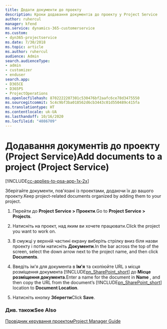 ```yaml
---
title: Додати документи до проекту
description: Кроки додавання документів до проекту у Project Service
author: ruhercul
manager: kfend
ms.service: dynamics-365-customerservice
ms.custom:
- dyn365-projectservice
ms.date: 7/30/2018
ms.topic: article
ms.author: ruhercul
audience: Admin
search.audienceType:
- admin
- customizer
- enduser
search.app:
- D365CE
- D365PS
- ProjectOperations
ms.openlocfilehash: 8702222207301c530476bf2aafc6ce78d3475550
ms.sourcegitcommit: 5c4c9bf3ba018562d6cb3443c01d550489c415fa
ms.translationtype: HT
ms.contentlocale: uk-UA
ms.lasthandoff: 10/16/2020
ms.locfileid: "4086709"
---
```

# <a name="add-documents-to-a-project-project-service"></a><span data-ttu-id="5f009-103">Додавання документів до проекту (Project Service)</span><span class="sxs-lookup"><span data-stu-id="5f009-103">Add documents to a project (Project Service)</span></span>

[!INCLUDE[cc-applies-to-psa-app-1x-2x](../includes/cc-applies-to-psa-app-1x-2x.md)]

<span data-ttu-id="5f009-104">Зберігайте документи, пов'язані із проектами, додаючи їх до вашого проекту.</span><span class="sxs-lookup"><span data-stu-id="5f009-104">Keep project-related documents organized by adding them to your project.</span></span>  
  
1. <span data-ttu-id="5f009-105">Перейти до **Project Service > Проекти**.</span><span class="sxs-lookup"><span data-stu-id="5f009-105">Go to **Project Service > Projects**.</span></span>  
  
2. <span data-ttu-id="5f009-106">Натисніть на проект, над яким ви хочете працювати.</span><span class="sxs-lookup"><span data-stu-id="5f009-106">Click the project you want to work on.</span></span>  
  
3. <span data-ttu-id="5f009-107">В смужці у верхній частині екрану виберіть стрілку вниз біля назви проекту і потім натисніть **Документи**.</span><span class="sxs-lookup"><span data-stu-id="5f009-107">In the bar across the top of the screen, select the down arrow next to the project name, and then click **Documents**.</span></span>  
  
4. <span data-ttu-id="5f009-108">Введіть ім'я для документа в **Ім'я** та скопіюйте URL з місця розміщення документа [!INCLUDE[pn_SharePoint_short](../includes/pn-sharepoint-short.md)] до **Місце розміщення документа**.</span><span class="sxs-lookup"><span data-stu-id="5f009-108">Enter a name for the document in **Name** ,  and then copy the URL from the document’s [!INCLUDE[pn_SharePoint_short](../includes/pn-sharepoint-short.md)] location to **Document Location**.</span></span>  
  
5. <span data-ttu-id="5f009-109">Натисніть кнопку **Зберегти**</span><span class="sxs-lookup"><span data-stu-id="5f009-109">Click **Save**.</span></span>  
  
### <a name="see-also"></a><span data-ttu-id="5f009-110">Див. також</span><span class="sxs-lookup"><span data-stu-id="5f009-110">See Also</span></span>  
 [<span data-ttu-id="5f009-111">Провідник керування проектом</span><span class="sxs-lookup"><span data-stu-id="5f009-111">Project Manager Guide</span></span>](../psa/project-manager-guide.md)
